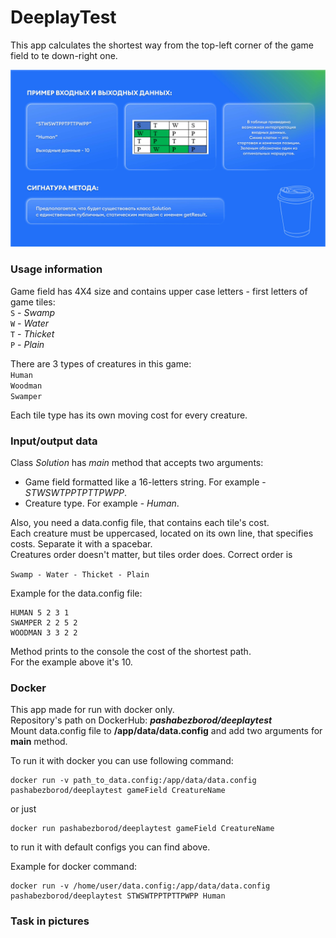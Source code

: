 # DeeplayTest
This app calculates the shortest way from the top-left corner of the game field to te down-right one.  

![Picture3](/lib/Picture3.png)
### Usage information
Game field has 4X4 size and contains upper case letters - first letters of game tiles:  
`S` - *Swamp*  
`W` - *Water*  
`T` - *Thicket*  
`P` - *Plain*  

There are 3 types of creatures in this game:  
`Human`  
`Woodman`  
`Swamper`  

Each tile type has its own moving cost for every creature.
### Input/output data
Class _Solution_ has _main_ method that accepts two arguments:  
- Game field formatted like a 16-letters string. For example - _STWSWTPPTPTTPWPP_.  
- Creature type. For example - _Human_.  

Also, you need a data.config file, that contains each tile's cost.  
Each creature must be uppercased, located on its own line, that specifies costs. Separate it with a spacebar.  
Creatures order doesn't matter, but tiles order does. Correct order is  

`Swamp - Water - Thicket - Plain`  

Example for the data.config file:  

```
HUMAN 5 2 3 1
SWAMPER 2 2 5 2
WOODMAN 3 3 2 2
```

Method prints to the console the cost of the shortest path.  
For the example above it's 10.
### Docker
This app made for run with docker only.  
Repository's path on DockerHub: ***pashabezborod/deeplaytest***  
Mount data.config file to **/app/data/data.config** and add two arguments for **main** method.

To run it with docker you can use following command:  
```
docker run -v path_to_data.config:/app/data/data.config pashabezborod/deeplaytest gameField CreatureName
```

or just  
```
docker run pashabezborod/deeplaytest gameField CreatureName  
```
to run it with default configs you can find above.

Example for docker command:  
```
docker run -v /home/user/data.config:/app/data/data.config pashabezborod/deeplaytest STWSWTPPTPTTPWPP Human
```
### Task in pictures